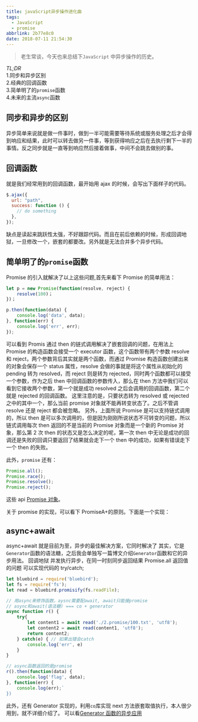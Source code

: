 ```yaml
---
title: javaScript异步操作进化曲
tags:
  - JavaScript
  - promise
abbrlink: 2b77e8c0
date: 2018-07-11 21:54:30
---
```


> 老生常谈，今天也来总结下`JavaScript` 中异步操作的历史。

_TL;DR_  
1.同步和异步区别  
2.经典的回调函数  
3.简单明了的`promise`函数  
4.未来的主流`async`函数

## 同步和异步的区别

异步简单来说就是做一件事时，做到一半可能需要等待系统或服务处理之后才会得到响应和结果，此时可以转去做另一件事，等到获得响应之后在去执行剩下一半的事情。反之同步就是一直等到响应然后接着做事，中间不会跳去做别的事。

## 回调函数

就是我们经常用到的回调函数，最开始用 ajax 的时候，会写出下面样子的代码。

```javascript
$.ajax({
  url: "path",
  success: function () {
    // do something
  },
});
```

缺点是读起来跳跃性太强，不好跟踪代码。而且在前后依赖的时候，形成回调地狱，一旦修改一个，嵌套的都要改。另外就是无法合并多个异步代码。

## 简单明了的`promise`函数

Promise 的引入就解决了以上这些问题,首先来看下 Promise 的简单用法：

```javascript
let p = new Promise(function(resolve, reject) {
    resolve(100)；
})；

p.then(function(data) {
    console.log('data', data);
}, function(err) {
    console.log('err', err);
});

```

可以看到 Promis 通过 then 的链式调用解决了嵌套回调的问题，在用法上 Promise 的构造函数会接受一个 executor 函数，这个函数带有两个参数 resolve 和 reject，两个参数背后其实就是两个函数，而通过 Promise 构造函数创建出来的对象会保存一个 status 属性，resolve 会做的事就是将这个属性从初始化的 pending 转为 resolved，而 reject 则是转为 rejected，同时两个函数都可以接受一个参数，作为之后 then 中回调函数的参数传入，那么在 then 方法中我们可以看到它接收两个参数，第一个就是成功 resolved 之后会调用的回调函数，第二个就是 rejected 的回调函数。
这里注意的是，只要状态转为 resolved 或 rejected 之中的其中一个，那么当前 promise 对象就不能再转变状态了。之后不管调 resolve 还是 reject 都会被忽略。
另外，上面所说 Promise 是可以支持链式调用的，所以 then 是可以多次调用的，但是因为刚刚所说状态不可转变的问题，所以链式调用每次 then 返回的不是当前的 Promise 对象而是一个新的 Promise 对象，那么第 2 次 then 的状态又是怎么决定的呢，第一次 then 中无论是成功的回调还是失败的回调只要返回了结果就会走下一个 then 中的成功，如果有错误走下一个 then 的失败。

此外，`promise` 还有：

```javascript
Promise.all();
Promise.race();
Promise.resolve();
Promise.reject();
```

这些 api
[Promise 对象](http://es6.ruanyifeng.com/#docs/promise)。

关于 promise 的实现，可以看下 PromiseA+的原则。下面是一个实现：

<!-- Get UTF-8 Size (ANSI C) -->
<!-- Begin -->
<script src="https://gist.github.com/zzz1220/5fad2985f43f235ed59702b805a7d824.js"></script>
<!-- End -->

## async+await

async+await 就是目前为至，异步的最佳解决方案，它同时解决了
其实，它是`Generator`函数的语法糖，之后我会单独写一篇博文介绍`Generator`函数和它的异步用法。
回调地狱
并发执行异步，在同一时刻同步返回结果 Promise.all
返回值的问题
可以实现代码的 try/catch;

```javascript
let bluebird = require('bluebird');
let fs = require('fs');
let read = bluebird.promisify(fs.readFile);

// 用async来修饰函数，aysnc需要配await, await只能接promise
// async和await(语法糖) === co + generator
async function r() {
    try{
        let content1 = await read('./2.promise/100.txt', 'utf8');
        let content2 = await read(content1, 'utf8');
        return content2;
    } catch(e) { // 如果出错会catch
        console.log('err', e)
    }
}

// async函数返回的是promise
r().then(function(data) {
    console.log('flag', data);
}, function(err) {
    console.log(err);`
})

```

此外，还有 Generator 实现的，利用`co`库实现 next 方法嵌套取值执行，本人很少用到，就不详细介绍了。
可以看[Generator 函数的异步应用](http://es6.ruanyifeng.com/#docs/generator-async)
